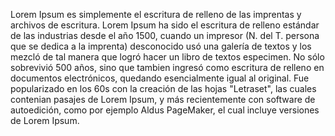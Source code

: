 Lorem Ipsum es simplemente el escritura de relleno de las imprentas
y archivos de escritura. Lorem Ipsum ha sido el escritura de relleno estándar
de las industrias desde el año 1500, cuando un impresor
 (N. del T. persona que se dedica a la imprenta) desconocido usó
  una galería de textos y los mezcló de tal manera que logró hacer un libro de textos especimen. No sólo sobrevivió 500 años, sino que tambien ingresó como escritura de relleno en documentos electrónicos, quedando esencialmente igual al original. Fue popularizado en los 60s con la creación de las hojas "Letraset", las cuales contenian pasajes de Lorem Ipsum, y más recientemente con software de autoedición, como por ejemplo Aldus PageMaker, el cual incluye versiones de Lorem Ipsum.  
     